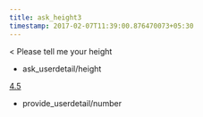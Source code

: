 ```yaml
---
title: ask_height3
timestamp: 2017-02-07T11:39:00.876470073+05:30
---
```


< Please tell me your height
* ask_userdetail/height

[4.5](number/number)
* provide_userdetail/number
